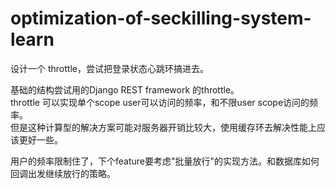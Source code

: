 # optimization-of-seckilling-system-learn

设计一个 throttle，尝试把登录状态心跳环搞进去。

基础的结构尝试用的Django REST framework 的throttle。    
throttle 可以实现单个scope user可以访问的频率，和不限user scope访问的频率。    
但是这种计算型的解决方案可能对服务器开销比较大，使用缓存环去解决性能上应该更好一些。    

用户的频率限制住了，下个feature要考虑"批量放行"的实现方法。和数据库如何回调出发继续放行的策略。
